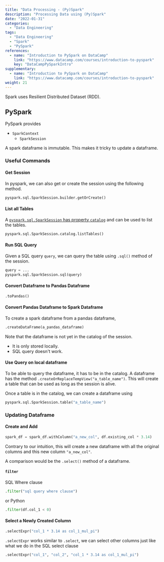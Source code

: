 ```yaml
---
title: "Data Processing - (Py)Spark"
description: "Processing Data using (Py)Spark"
date: "2022-01-31"
categories:
  - "Data Engineering"
tags:
  - "Data Engineering"
  - "Spark"
  - "PySpark"
references:
  - name: "Introduction to PySpark on DataCamp"
    link: "https://www.datacamp.com/courses/introduction-to-pyspark"
    key: "DataCampPySparkIntro"
supplementary:
  - name: "Introduction to PySpark on DataCamp"
    link: "https://www.datacamp.com/courses/introduction-to-pyspark"
weight: 21
---
```


Spark uses Resilient Distributed Dataset (RDD).

## PySpark

PySpark provides

- `SparkContext`
  - `SparkSession`


A spark dataframe is immutable. This makes it tricky to update a dataframe.


### Useful Commands

#### Get Session

In pyspark, we can also get or create the session using the following method.

```python
pyspark.sql.SparkSession.builder.getOrCreate()
```

#### List all Tables

A [`pyspark.sql.SparkSession` has property `catalog`](https://spark.apache.org/docs/latest/api/python/reference/api/pyspark.sql.SparkSession.catalog.html#pyspark.sql.SparkSession.catalog) and can be used to list the tables.

```python
pyspark.sql.SparkSession.catalog.listTables()
```

#### Run SQL Query

Given a SQL query `query`, we can query the table using `.sql()` method of the session.

```python
query = ...
pyspark.sql.SparkSession.sql(query)
```


#### Convert Dataframe to Pandas Dataframe


```python
.toPandas()
```


#### Convert Pandas Dataframe to Spark Dataframe

To create a spark dataframe from a pandas dataframe,

```python
.createDataFrame(a_pandas_dataframe)
```

Note that the dataframe is not yet in the catalog of the session.
- It is only stored locally.
- SQL query doesn't work.


#### Use Query on local dataframe

To be able to query the dataframe, it has to be in the catalog. A dataframe has the method `.createOrReplaceTempView("a_table_name")`. This will create a table that can be used as long as the session is alive.

Once a table is in the catalog, we can create a dataframe using

```python
pyspark.sql.SparkSession.table("a_table_name")
```


### Updating Dataframe


#### Create and Add


```python
spark_df = spark_df.withColumn("a_new_col", df.existing_col * 3.14)
```

Contrary to our intuition, this will create a new dataframe with all the original columns and this new column `"a_new_col"`.

A comparison would be the `.select()` method of a dataframe.


#### `filter`

SQL Where clause

```python
.filter("sql query where clause")
```

or Python

```python
.filter(df.col_1 < 0)
```

#### Select a Newly Created Column


```python
.selectExpr("col_1 * 3.14 as col_1_mul_pi")
```

`.selectExpr` works similar to `.select`, we can select other columns just like what we do in the SQL select clause

```python
.selectExpr("col_1", "col_2", "col_1 * 3.14 as col_1_mul_pi")
```